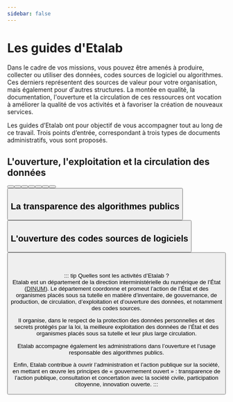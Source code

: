 ```yaml
---
sidebar: false
---
```

# Les guides d'Etalab 

Dans le cadre de vos missions, vous pouvez être amenés à produire, collecter ou utiliser des données, codes sources de logiciel ou algorithmes. Ces derniers représentent des sources de valeur pour votre organisation, mais également pour d'autres structures. La montée en qualité, la documentation, l'ouverture et la circulation de ces ressources ont vocation à améliorer la qualité de vos activités et à favoriser la création de nouveaux services.

Les guides d’Etalab ont pour objectif de vous accompagner tout au long de ce travail. Trois points d’entrée, correspondant à trois types de documents administratifs, vous sont proposés.

## L'ouverture, l'exploitation et la circulation des données

<Button link="/qualite/" text="Comment préparer des données à l'ouverture / la circulation ?" />

<Button link="/juridique/" text="Quelles données doivent être publiées en open data ? " />

<Button link="/data.gouv.fr/" text="Comment publier des données sur data.gouv.fr ?" />

<Button link="/reutilisation/" text="Comment publier des réutilisations sur data.gouv.fr ?" />

<Button link="/producteurs-schemas/" text="Pourquoi et comment créer un schéma de données ?" />

<Button link="/pseudonymisation/" text="Comment utiliser l'IA pour pseudonymiser des documents ?" />

<Button link="/annotation/" text="Guide pour préparer et conduire votre campagne d'annotation" />

<Button link="/apis-geo/" text='Utiliser les API à composante géographique' />

## La transparence des algorithmes publics

<Button link="/algorithmes/" text="Les algorithmes publics : pourquoi et comment les expliquer ?" />

## L'ouverture des codes sources de logiciels

<Button link="/logiciels/" text="Codes sources du secteur public : lesquels ouvrir, pourquoi et comment ?" />
<br>
<br>

::: tip Quelles sont les activités d’Etalab ?  
Etalab est un département de la direction interministérielle du numérique de l’État ([DINUM](https://numerique.gouv.fr)). Le département coordonne et promeut l’action de l’État et des organismes placés sous sa tutelle en matière d’inventaire, de gouvernance, de production, de circulation, d’exploitation et d’ouverture des données, et notamment des codes sources.

Il organise, dans le respect de la protection des données personnelles et des secrets protégés par la loi, la meilleure exploitation des données de l’État et des organismes placés sous sa tutelle et leur plus large circulation.

Etalab accompagne également les administrations dans l’ouverture et l’usage responsable des algorithmes publics.

Enfin, Etalab contribue à ouvrir l’administration et l’action publique sur la société, en mettant en œuvre les principes de « gouvernement ouvert » : transparence de l’action publique, consultation et concertation avec la société civile, participation citoyenne, innovation ouverte.
:::
